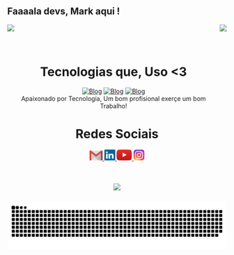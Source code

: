 ## Faaaala devs, Mark aqui !

<div>
  
  <img  height="180em" src="https://github-readme-stats.vercel.app/api?username=MarktheDevpro&show_icons=true&theme=great-gatsby&include_all_commits=true&count_private=true"/>
  <img align="right" height="180em" src="https://github-readme-stats.vercel.app/api/top-langs/?username=MarktheDevpro&layout=compact&langs_count=16&theme=great-gatsby"/>
</div>
<br>

<div  align="center"> 
  <div style="display: inline_block"><br>
 
  <h1 align="center">Tecnologias que, Uso <3</h1>
  
   </div>     
 
    

    
   [![Blog](https://img.shields.io/badge/HTML5-E34F26?style=for-the-badge&logo=html5&logoColor=white)](https://www.youtube.com/channel/UCizPFk8Ck3I18PJJTKX6-CQ) 
     [![Blog](https://img.shields.io/badge/CSS3-1572B6?style=for-the-badge&logo=css3&logoColor=white)](https://www.youtube.com/channel/UCizPFk8Ck3I18PJJTKX6-CQ) 
     [![Blog](https://img.shields.io/badge/JavaScript-F7DF1E?style=for-the-badge&logo=javascript&logoColor=black)](https://www.youtube.com/channel/UCizPFk8Ck3I18PJJTKX6-CQ) 
  <br>
  Apaixonado por Tecnologia, Um bom profisional exerçe um bom Trabalho!

  <h1 align="center">Redes Sociais</h1>
    <a href = "https://www.youtube.com/@MARKTheDEVPro/featured">
      <img width="30" src="gmail.svg">
    </a>
    <a href = "https://www.youtube.com/@MARKTheDEVPro/featured">
      <img width="25" src="linkedin.svg">
    </a>
    <a href = "https://www.youtube.com/@MARKTheDEVPro/featured">
      <img width="35" src="youtube.svg">
    </a>
    <a href = "https://www.youtube.com/@MARKTheDEVPro/featured">
      <img width="25" src="instagram.png">
    </a>
</div>


 <h1 align="center">
    <img src="https://readme-typing-svg.herokuapp.com/?font=Righteous&size=35&center=true&vCenter=true&width=500&height=70&duration=4000&lines=olá!+👋;+me+chamo+Mark+Oliveira!;" />  
  </h1>
  
 <img alt="snake eating my contributions" src="https://raw.githubusercontent.com/salesp07/salesp07/output/github-contribution-grid-snake-dark.svg" />

 

 
